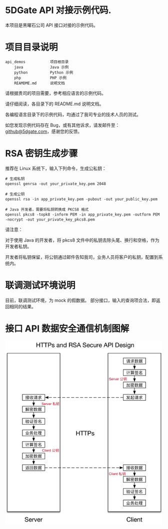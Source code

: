 5DGate API 对接示例代码.
========

本项目是黑曜石公司 API 接口对接的示例代码。


项目目录说明
========


```
api_demos           项目根目录
    java            Java 示例
    python          Python 示例
    php             PHP 示例
    REAMDME.md      说明文档
```

请根据贵司的项目需要，参考相应语言的示例代码。

请仔细阅读，各目录下的 README.md 说明文档。

各编程语言目录下的示例代码，均通过了我司专业的技术人员的测试。

如您发现示例代码存在 Bug，或有其他诉求，请发邮件至：github@5dgate.com，感谢您的反馈。


RSA 密钥生成步骤
========

推荐在 Linux 系统下，输入下列命令，生成公私钥：


```
# 生成私钥
openssl genrsa -out your_private_key.pem 2048

# 生成公钥
openssl rsa -in app_private_key.pem -pubout -out your_public_key.pem

# Java 开发者，需要将私钥转换成 PKCS8 格式
openssl pkcs8 -topk8 -inform PEM -in app_private_key.pem -outform PEM -nocrypt -out your_private_key_pkcs8.pem
```

请注意：

对于使用 Java 的开发者，将 pkcs8 文件中的私钥去除头尾、换行和空格，作为开发者私钥。

开发者将私钥保留，将公钥通过邮件告知我司，业务人员将客户的私钥，配置到系统内。


联调测试环境说明
========

目前，联调测试环境，为 mock 的假数据。
部分接口，输入的查询项合法，即返回相同的结果。


接口 API 数据安全通信机制图解
========

![数据安全通信机制图解 数据安全通信机制图解](images/https-rsa-workflow.jpg?raw=true)


